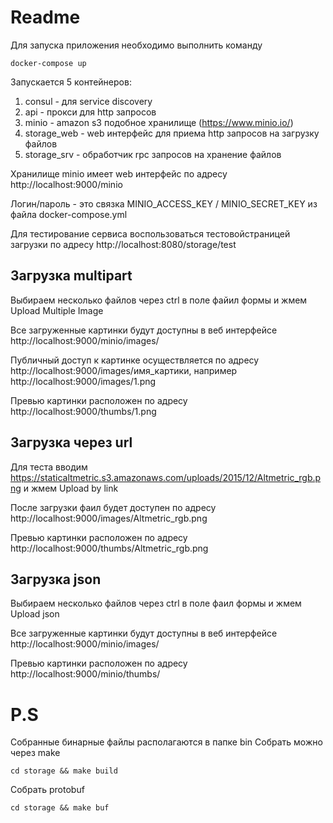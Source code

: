 # Readme
Для запуска приложения необходимо выполнить команду 
```
docker-compose up
```
Запускается 5 контейнеров:
1) consul - для service discovery
2) api - прокси для http запросов
3) minio - amazon s3 подобное хранилище (https://www.minio.io/)
4) storage_web - web интерфейс для приема http запросов на загрузку файлов
5) storage_srv - обработчик rpc запросов на хранение файлов

Хранилище minio имеет web интерфейс по адресу
http://localhost:9000/minio

Логин/пароль - это связка MINIO_ACCESS_KEY / MINIO_SECRET_KEY из файла docker-compose.yml

Для тестирование сервиса воспользоваться тестовойстраницей загрузки по адресу
http://localhost:8080/storage/test

## Загрузка multipart
Выбираем несколько файлов через ctrl в поле файил формы и жмем Upload Multiple Image

Все загруженные картинки будут доступны в веб интерфейсе http://localhost:9000/minio/images/

Публичный доступ к картинке осуществляется по адресу
http://localhost:9000/images/имя_картики, например
http://localhost:9000/images/1.png

Превью картинки расположен по адресу 
http://localhost:9000/thumbs/1.png

## Загрузка через url
Для теста вводим https://staticaltmetric.s3.amazonaws.com/uploads/2015/12/Altmetric_rgb.png
и жмем Upload by link

После загрузки фаил будет доступен по адресу 
http://localhost:9000/images/Altmetric_rgb.png

Превью картинки расположен по адресу 
http://localhost:9000/thumbs/Altmetric_rgb.png

## Загрузка json
Выбираем несколько файлов через ctrl в поле фаил формы и жмем Upload json

Все загруженные картинки будут доступны в веб интерфейсе http://localhost:9000/minio/images/

Превью картинки расположен по адресу http://localhost:9000/minio/thumbs/

# P.S
Собранные бинарные файлы располагаются в папке bin
Собрать можно через make
```
cd storage && make build
```
Собрать protobuf
```
cd storage && make buf
```